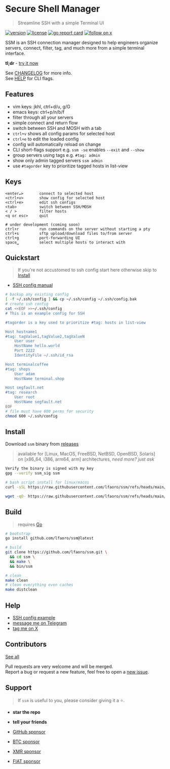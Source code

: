 # Secure Shell Manager

> Streamline SSH with a simple Terminal UI

[![version][version-badge]](changelog.md)
[![license][license-badge]](license)
[![go report card](https://goreportcard.com/badge/github.com/lfaoro/ssm)](https://goreportcard.com/report/github.com/lfaoro/ssm)
[![follow on x][x-badge]](https://twitter.com/intent/follow?screen_name=leonardofaoro)

[version-badge]: https://img.shields.io/badge/version-0.3.3-blue.svg
[license-badge]: https://img.shields.io/badge/license-BSD3-blue
[x-badge]: https://img.shields.io/twitter/follow/leonardofaoro?label=follow&style=social

SSM is an SSH connection manager designed to help engineers organize servers, connect, filter, tag, and much more from a simple terminal interface.

<!-- SSM is an SSH connection manager that helps engineers organize servers, connect, filter, tag, execute commands (soon), transfer files (soon), and much more from a simple terminal interface. -->

**tl;dr** - [try it now](#Quickstart)

See [CHANGELOG](changelog.md) for more info. \
See [HELP](data/help) for CLI flags.

<!-- ![demo](data/demo.png) -->

## Features
- vim keys: jkhl, ctrl+d/u, g/G
- emacs keys: ctrl+p/n/b/f
- filter through all your servers
- simple connect and return flow
- switch between SSH and MOSH with a tab
- `ctrl+v` shows all config params for selected host
- `ctrl+e` to edit the loaded config
- config will automatically reload on change
- CLI short-flags support e.g. `ssm -se` enables `--exit` and `--show`
- group servers using tags e.g. `#tag: admin`
- show only admin tagged servers `ssm admin`
- use `#tagorder` key to prioritize tagged hosts in list-view

## Keys
```
<enter↵>       connect to selected host
<ctrl+v>       show config for selected host
<ctrl+e>       edit ssh configs
<tab>          switch between SSH/MOSH
< / >          filter hosts
<q or esc>     quit

# under development (coming soon)
ctrl+r         run commands on the server without starting a pty 
ctrl+s         sftp upload/download files to/from server 
ctrl+g         port-forwarding UI 
space␣         select multiple hosts to interact with
```

## Quickstart
> If you're not accustomed to ssh config start here otherwise skip to [Install](#install)
- [SSH config manual](https://man.openbsd.org/ssh_config.5)
```bash
# backup any existing config
[ -f ~/.ssh/config ] && cp ~/.ssh/config ~/.ssh/config.bak
# create ssh config
cat <<EOF >>~/.ssh/config
# This is an example config for SSH

#tagorder is a key used to prioritize #tag: hosts in list-view

Host hostname1
#tag: tagValue1,tagValue2,tagValueN
    User user
    HostName hello.world
    Port 2222
    IdentityFile ~/.ssh/id_rsa

Host terminalcoffee
#tag: shops
    User adam
    HostName terminal.shop

Host segfault.net
#tag: research
    User root
    HostName segfault.net
EOF
# file must have 600 perms for security
chmod 600 ~/.ssh/config
```

## Install
Download `ssm` binary from [releases](https://github.com/lfaoro/ssm/releases)
> available for [Linux, MacOS, FreeBSD, NetBSD, OpenBSD, Solaris] \
> on [x86_64, i386, arm64, arm] architectures,
_need more? just ask_

```bash
Verify the binary is signed with my key
gpg --verify ssm_sig ssm
```

```bash
# bash script install for linux/macos
curl -sSL https://raw.githubusercontent.com/lfaoro/ssm/refs/heads/main/scripts/get.sh | bash

wget -qO- https://raw.githubusercontent.com/lfaoro/ssm/refs/heads/main/scripts/get.sh | bash
```

<!-- See [install](install.md) for more systems. -->

## Build
> requires [Go](https://go.dev/doc/install)

```bash
# bootstrap
go install github.com/lfaoro/ssm@latest

# build
git clone https://github.com/lfaoro/ssm.git \
  && cd ssm \
  && make \
  && bin/ssm

# clean
make clean
# clean everything even caches
make distclean
```

## Help
- [SSH config example](data/config_example)
- [message me on Telegram](https://t.me/leonarth)
- [tag me on X](https://x.com/leonardofaoro)

## Contributors
[See all](https://github.com/lfaoro/ssm/graphs/contributors)

Pull requests are very welcome and will be merged. \
Report a bug or request a new feature, feel free to open a [new issue](https://github.com/lfaoro/ssm/issues).

## Support

> If `ssm` is useful to you, please consider giving it a ⭐.

- **star the repo**
- **tell your friends**

- [GitHub sponsor](https://github.com/sponsors/lfaoro)
- [BTC sponsor](https://mempool.space/address/bc1qzaqeqwklaq86uz8h2lww87qwfpnyh9fveyh3hs)
- [XMR sponsor](https://xmrchain.net/search?value=9XCyahmZiQgcVwjrSZTcJepPqCxZgMqwbABvzPKVpzC7gi8URDme8H6UThpCqX69y5i1aA81AKq57Wynjovy7g4K9MeY5c)
- [FIAT sponsor](https://checkout.revolut.com/pay/1122870b-1836-42e7-942b-90a99ef5e457)

